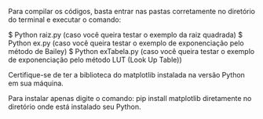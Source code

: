Para compilar os códigos, basta entrar nas pastas corretamente no diretório do terminal e executar o comando:

$ Python raiz.py (caso você queira testar o exemplo da raiz quadrada)
$ Python ex.py (caso você queira testar o exemplo de exponenciação pelo método de Bailey)
$ Python exTabela.py (caso você queira testar o exemplo de exponenciação pelo método LUT (Look Up Table))


Certifique-se de ter a biblioteca do matplotlib instalada na versão Python em sua máquina.

Para instalar apenas digite o comando: pip install matplotlib diretamente no diretório onde está instalado seu Python.

